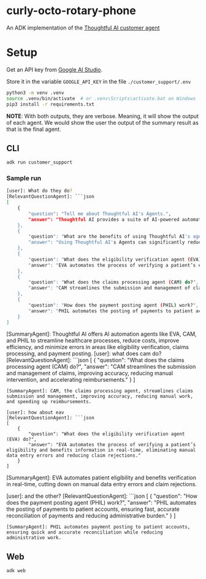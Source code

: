 # curly-octo-rotary-phone

An ADK implementation of the [Thoughtful AI customer agent](https://thoughtfulautomation.notion.site/AI-Technical-Screen-d4d381a8c38d40fc9287cdb6c4f9992a)

# Setup

Get an API key from [Google AI Studio](https://aistudio.google.com/apikey).

Store it in the variable `GOOGLE_API_KEY` in the file `./customer_support/.env`

```bash
python3 -m venv .venv
source .venv/bin/activate  # or .venv\Scripts\activate.bat on Windows
pip3 install -r requirements.txt
```

__NOTE__: With both outputs, they are verbose. Meaning, it will show the output of
each agent. We would show the user the output of the summary result as that is
the final agent.

## CLI

```bash
adk run customer_support
```

### Sample run

```bash
[user]: What do they do?
[RelevantQuestionAgent]: ```json
[
    {
        "question": "Tell me about Thoughtful AI's Agents.",
        "answer": "Thoughtful AI provides a suite of AI-powered automation agents designed to streamline healthcare processes. These include Eligibility Verification (EVA), Claims Processing (CAM), and Payment Posting (PHIL), among others."
    },
    {
        "question": "What are the benefits of using Thoughtful AI's agents?",
        "answer": "Using Thoughtful AI's Agents can significantly reduce administrative costs, improve operational efficiency, and reduce errors in critical processes like claims management and payment posting."
    },
    {
        "question": "What does the eligibility verification agent (EVA) do?",
        "answer": "EVA automates the process of verifying a patient’s eligibility and benefits information in real-time, eliminating manual data entry errors and reducing claim rejections."
    },
    {
        "question": "What does the claims processing agent (CAM) do?",
        "answer": "CAM streamlines the submission and management of claims, improving accuracy, reducing manual intervention, and accelerating reimbursements."
    },
    {
        "question": "How does the payment posting agent (PHIL) work?",
        "answer": "PHIL automates the posting of payments to patient accounts, ensuring fast, accurate reconciliation of payments and reducing administrative burden."
    }
]
```
[SummaryAgent]: Thoughtful AI offers AI automation agents like EVA, CAM, and PHIL to streamline healthcare processes, reduce costs, improve efficiency, and minimize errors in areas like eligibility verification, claims processing, and payment posting.
[user]: what does cam do?
[RelevantQuestionAgent]: ```json
[
    {
        "question": "What does the claims processing agent (CAM) do?",
        "answer": "CAM streamlines the submission and management of claims, improving accuracy, reducing manual intervention, and accelerating reimbursements."
    }
]
```
[SummaryAgent]: CAM, the claims processing agent, streamlines claims submission and management, improving accuracy, reducing manual work, and speeding up reimbursements.

[user]: how about eav
[RelevantQuestionAgent]: ```json
[
    {
        "question": "What does the eligibility verification agent (EVA) do?",
        "answer": "EVA automates the process of verifying a patient’s eligibility and benefits information in real-time, eliminating manual data entry errors and reducing claim rejections."
    }
]
```
[SummaryAgent]: EVA automates patient eligibility and benefits verification in real-time, cutting down on manual data entry errors and claim rejections.

[user]: and the other?
[RelevantQuestionAgent]: ```json
[
    {
        "question": "How does the payment posting agent (PHIL) work?",
        "answer": "PHIL automates the posting of payments to patient accounts, ensuring fast, accurate reconciliation of payments and reducing administrative burden."
    }
]
```
[SummaryAgent]: PHIL automates payment posting to patient accounts, ensuring quick and accurate reconciliation while reducing administrative work.
```

## Web

```bash
adk web
```
